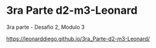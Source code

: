 # 3ra Parte d2-m3-Leonard

3ra parte - Desafio 2, Modulo 3

https://leonarddiego.github.io/3ra_Parte-d2-m3-Leonard/
